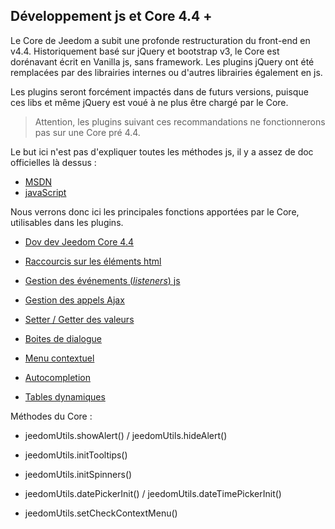 ## Développement js et Core 4.4 +

Le Core de Jeedom a subit une profonde restructuration du front-end en v4.4. Historiquement basé sur jQuery et bootstrap v3, le Core est dorénavant écrit en Vanilla js, sans framework. Les plugins jQuery ont été remplacées par des librairies internes ou d'autres librairies également en js.

Les plugins seront forcément impactés dans de futurs versions, puisque ces libs et même jQuery est voué à ne plus être chargé par le Core.

> Attention, les plugins suivant ces recommandations ne fonctionnerons pas sur une Core pré 4.4.

Le but ici n'est pas d'expliquer toutes les méthodes js, il y a assez de doc officielles là dessus :

- [MSDN](https://developer.mozilla.org/en-US/docs/Web/JavaScript)
- [javaScript](https://devdocs.io/javascript/)


Nous verrons donc ici les principales fonctions apportées par le Core, utilisables dans les plugins.

- [Dov dev Jeedom Core 4.4](/fr_FR/dev/core4.4)

- [Raccourcis sur les éléments html](/fr_FR/dev/corejs/shortcuts)
- [Gestion des événements (*listeners*) js](/fr_FR/dev/corejs/events)
- [Gestion des appels Ajax](/fr_FR/dev/corejs/ajax)
- [Setter / Getter des valeurs](/fr_FR/dev/corejs/jeevalue)

- [Boites de dialogue](/fr_FR/dev/corejs/dialogs)
- [Menu contextuel]()
- [Autocompletion]()
- [Tables dynamiques]()

Méthodes du Core :

- jeedomUtils.showAlert() / jeedomUtils.hideAlert()

- jeedomUtils.initTooltips()

- jeedomUtils.initSpinners()

- jeedomUtils.datePickerInit() / jeedomUtils.dateTimePickerInit()

- jeedomUtils.setCheckContextMenu()

